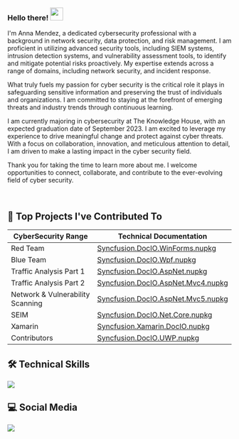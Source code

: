 ### Hello there! <img src="https://github.com/sciencepal/sciencepal/blob/master/assets/Hi.gif" width="29px"> 

  I'm Anna Mendez, a dedicated cybersecurity professional with a background in network security, data protection, and risk management. I am proficient in utilizing advanced security tools, including SIEM systems, intrusion detection systems, and vulnerability assessment tools, to identify and mitigate potential risks proactively.
My expertise extends across a range of domains, including network security, and incident response. 

  What truly fuels my passion for cyber security is the critical role it plays in safeguarding sensitive information and preserving the trust of individuals and organizations. I am committed to staying at the forefront of emerging threats and industry trends through continuous learning.

I am currently majoring in cybersecurity at The Knowledge House, with an expected graduation date of September 2023.
I am excited to leverage my experience to drive meaningful change and protect against cyber threats. With a focus on collaboration, innovation, and meticulous attention to detail, I am driven to make a lasting impact in the cyber security field.

Thank you for taking the time to learn more about me. I welcome opportunities to connect, collaborate, and contribute to the ever-evolving field of cyber security.



</p>
<br/>
  <summary><h2>📕 Top Projects I've Contributed To</h2></summary>
  <p align="left">
    
|CyberSecurity Range|Technical Documentation|
|-----------|------------|
|Red Team|[Syncfusion.DocIO.WinForms.nupkg](https://docs.google.com/document/d/1m6tbMO9jo2y3uSIq1DDq1J46ZTvGD55g/edit)|
|Blue Team|[Syncfusion.DocIO.Wpf.nupkg](https://docs.google.com/document/d/1Y3jTM8IZt5Ko_xCCOoWQBgfKCeTjugJX/edit)|
|Traffic Analysis Part 1|[Syncfusion.DocIO.AspNet.nupkg](https://docs.google.com/document/d/1FLm92Z5pkZhyXqV6wSwL9ZqT3yQhZi9w/edit)|
|Traffic Analysis Part 2|[Syncfusion.DocIO.AspNet.Mvc4.nupkg](https://docs.google.com/document/d/1Y3jTM8IZt5Ko_xCCOoWQBgfKCeTjugJX/edit)|
|Network & Vulnerability Scanning|[Syncfusion.DocIO.AspNet.Mvc5.nupkg](https://docs.google.com/document/d/1iIae9Kq01tyd-PU7DzULhajmCHr9bA7T/edit)|
|SEIM|[Syncfusion.DocIO.Net.Core.nupkg](https://www.nuget.org/packages/Syncfusion.DocIO.Net.Core/)|
|Xamarin|[Syncfusion.Xamarin.DocIO.nupkg](https://www.nuget.org/packages/Syncfusion.Xamarin.DocIO/)|
|Contributors|[Syncfusion.DocIO.UWP.nupkg](https://www.nuget.org/packages/Syncfusion.DocIO.UWP/)|

   
<!-- EMPTY SPACE -->
## :hammer_and_wrench: Technical Skills
<p align="left">
    <a href="https://github.com/ANNITAMARIA">
    <img src="https://skillicons.dev/icons?i=linux,bash,aws,azure,github,git,docker,vim,python,"
      /></a>
</p>

 ## :computer: Social Media
<p>
  <a href="https://www.linkedin.com/in/anna-mendez/">
    <img src="https://skillicons.dev/icons?i=linkedin"/>
   </a>
</p>
   
  
</p>
 

